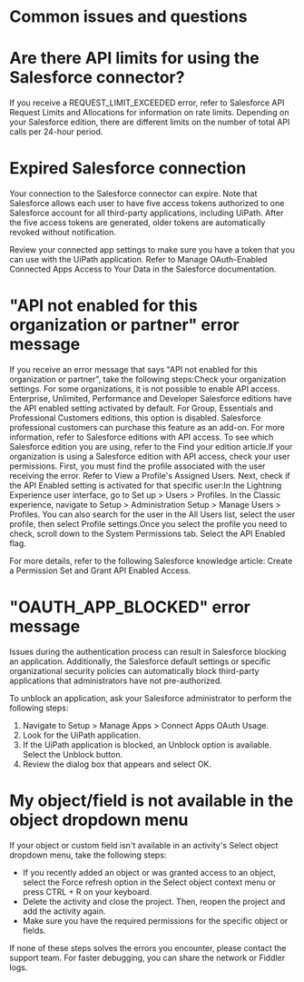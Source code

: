 ﻿# Common issues and questions

# Are there API limits for using the Salesforce connector?

If you receive a REQUEST_LIMIT_EXCEEDED error, refer to Salesforce API Request Limits and Allocations for information on rate limits. Depending on your Salesforce edition, there are different limits on the number of total API calls per 24-hour period.

# Expired Salesforce connection

Your connection to the Salesforce connector can expire. Note that Salesforce allows each user to have five access tokens authorized to one Salesforce account for all third-party applications, including UiPath. After the five access tokens are generated, older tokens are automatically revoked without notification.

Review your connected app settings to make sure you have a token that you can use with the UiPath
                application. Refer to Manage OAuth-Enabled Connected Apps Access to
                    Your Data in the Salesforce documentation.

# "API not enabled for this organization or partner" error message

If you receive an error message that says "API not enabled for this organization or partner", take the following steps:Check your organization settings. For some
                        organizations, it is not possible to enable API access. Enterprise,
                        Unlimited, Performance and Developer Salesforce editions have the API
                            enabled setting activated by default. For Group, Essentials and
                        Professional Customers editions, this option is disabled. Salesforce
                        professional customers can purchase this feature as an add-on. For more
                        information, refer to Salesforce editions with API
                            access. To see which Salesforce edition you are using, refer to
                        the Find your edition article.If your organization is using a Salesforce edition with API access, check your user permissions.
                            First, you must find the profile associated with the user receiving the
                            error. Refer to View a Profile's Assigned
                                Users. Next, check if the API Enabled setting is
                            activated for that specific user:In the Lightning Experience user interface, go to Set up > Users > Profiles. In the Classic experience, navigate to Setup > Administration Setup > Manage Users > Profiles. You can also search for the user in the All Users list, select the user profile, then select Profile settings.Once you select the profile you need to check, scroll down to the System Permissions tab. Select the API Enabled flag.

For more details, refer to the following Salesforce knowledge article: Create a Permission Set and Grant API Enabled Access.

# "OAUTH_APP_BLOCKED" error message

Issues during the authentication process can result in Salesforce blocking an application.
                Additionally, the Salesforce default settings or specific organizational security
                policies can automatically block third-party applications that administrators have
                not pre-authorized.

To unblock an application, ask your Salesforce administrator to perform the following steps:

1. Navigate to Setup > Manage Apps > Connect Apps OAuth Usage.
2. Look for the UiPath application.
3. If the UiPath application is blocked, an Unblock option is available. Select the Unblock button.
4. Review the dialog box that appears and select OK.

# My object/field is not available in the object dropdown menu

If your object or custom field isn't available in an activity's Select object dropdown menu, take the following steps:

* If you recently added an object or was granted access to an object, select the Force refresh option in the Select object context menu or press CTRL + R on your keyboard.
* Delete the activity and close the project. Then, reopen the project and add the activity again.
* Make sure you have the required permissions for the specific object or fields.



If none of these steps solves the errors you encounter, please contact the support team. For faster debugging, you can share the network or Fiddler logs.

